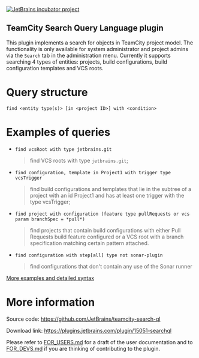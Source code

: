 [![JetBrains incubator project](https://jb.gg/badges/incubator-flat-square.svg)](https://github.com/JetBrains#jetbrains-on-github)

TeamCity Search Query Language plugin
-------------------------------------

This plugin implements a search for objects in TeamCity project model. 
The functionality is only available for system administrator and project admins via the `Search` tab in the administration menu.
Currently it supports searching 4 types of entities: projects, build configurations, build configuration templates and VCS roots.

# Query structure

`find <entity type(s)> [in <project ID>] with <condition>`

# Examples of queries

- `find vcsRoot with type jetbrains.git` 
    > find VCS roots with type `jetbrains.git`;

- `find configuration, template in Project1 with trigger type vcsTrigger`
 
    > find build configurations and templates that lie in the subtree of a project with an id Project1 and has at least one trigger with the type vcsTrigger;

- `find project with configuration (feature type pullRequests or vcs param branchSpec = *pull*)`
    
    > find projects that contain build configurations with either Pull Requests build feature configured
      or a VCS root with a branch specification matching certain pattern attached.

- `find configuration with step[all] type not sonar-plugin`

    > find configurations that don't contain any use of the Sonar runner

[More examples and detailed syntax](https://github.com/JetBrains/teamcity-search-ql/blob/master/FOR_USERS.md)
                                                                                                     
# More information

Source code: https://github.com/JetBrains/teamcity-search-ql

Download link: https://plugins.jetbrains.com/plugin/15051-searchql

Please refer to [FOR_USERS.md](https://github.com/JetBrains/teamcity-search-ql/blob/master/FOR_USERS.md) for a draft 
of the user documentation and to [FOR_DEVS.md](https://github.com/JetBrains/teamcity-search-ql/blob/master/FOR_DEVS.md) 
if you are thinking of contributing to the plugin.
